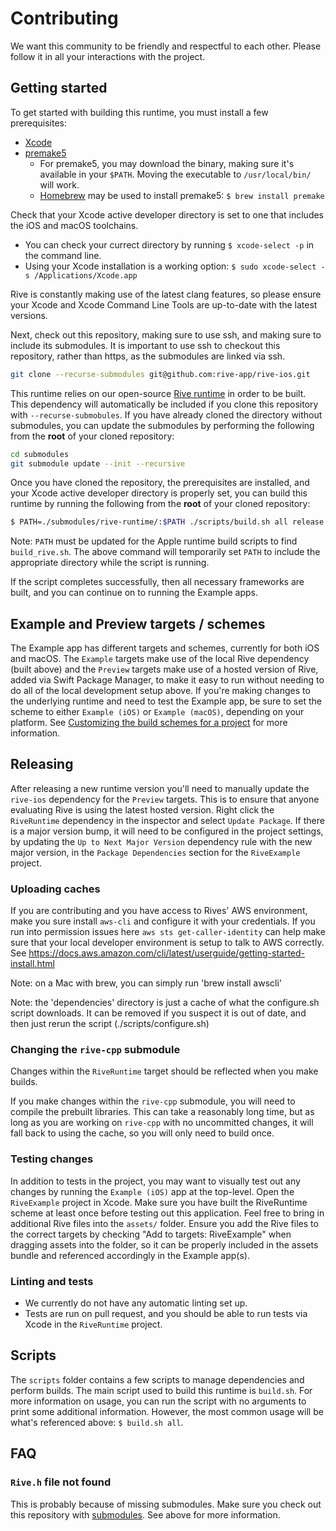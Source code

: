 # Contributing

We want this community to be friendly and respectful to each other. Please follow it in all your interactions with the project.

## Getting started

To get started with building this runtime, you must install a few prerequisites:
- [Xcode](https://developer.apple.com/xcode/)
- [premake5](https://premake.github.io/)
  - For premake5, you may download the binary, making sure it's available in your `$PATH`. Moving the executable to `/usr/local/bin/` will work.
  - [Homebrew](https://brew.sh) may be used to install premake5: `$ brew install premake`

Check that your Xcode active developer directory is set to one that includes the iOS and macOS toolchains.
  - You can check your currect directory by running `$ xcode-select -p` in the command line.
  - Using your Xcode installation is a working option: `$ sudo xcode-select -s /Applications/Xcode.app`

Rive is constantly making use of the latest clang features, so please ensure your Xcode and Xcode Command Line Tools are up-to-date with the latest versions.

Next, check out this repository, making sure to use ssh, and making sure to include its submodules. It is important to use ssh to checkout this repository, rather than https, as the submodules are linked via ssh.

```bash
git clone --recurse-submodules git@github.com:rive-app/rive-ios.git
```

This runtime relies on our open-source [Rive runtime](https://github.com/rive-app/rive-runtime) in order to be built. This dependency will automatically be included if you clone this repository with `--recurse-submobules`. If you have already cloned the directory without submodules, you can update the submodules by performing the following from the **root** of your cloned repository:

```bash
cd submodules
git submodule update --init --recursive
```

Once you have cloned the repository, the prerequisites are installed, and your Xcode active developer directory is properly set, you can build this runtime by running the following from the **root** of your cloned repository:

```bash
$ PATH=./submodules/rive-runtime/:$PATH ./scripts/build.sh all release
```

Note: `PATH` must be updated for the Apple runtime build scripts to find `build_rive.sh`. The above command will temporarily set `PATH` to include the appropriate directory while the script is running.

If the script completes successfully, then all necessary frameworks are built, and you can continue on to running the Example apps.

## Example and Preview targets / schemes

The Example app has different targets and schemes, currently for both iOS and macOS. The `Example` targets make use of the local Rive dependency (built above) and the `Preview` targets make use of a hosted version of Rive, added via Swift Package Manager, to make it easy to run without needing to do all of the local development setup above. If you're making changes to the underlying runtime and need to test the Example app, be sure to set the scheme to either `Example (iOS)` or `Example (macOS)`, depending on your platform. See [Customizing the build schemes for a project](https://developer.apple.com/documentation/xcode/customizing-the-build-schemes-for-a-project) for more information.

## Releasing

After releasing a new runtime version you'll need to manually update the `rive-ios` dependency for the `Preview` targets. This is to ensure that anyone evaluating Rive is using the latest hosted version. Right click the `RiveRuntime` dependency in the inspector and select `Update Package`. If there is a major version bump, it will need to be configured in the project settings, by updating the `Up to Next Major Version` dependency rule with the new major version, in the `Package Dependencies` section for the `RiveExample` project.

### Uploading caches

If you are contributing and you have access to Rives' AWS environment, make you sure install `aws-cli` and configure it with your credentials. If you run into permission issues here `aws sts get-caller-identity` can help make sure that your local developer environment is setup to talk to AWS correctly.
See https://docs.aws.amazon.com/cli/latest/userguide/getting-started-install.html

Note: on a Mac with brew, you can simply run 'brew install awscli'

Note: the 'dependencies' directory is just a cache of what the configure.sh script downloads. It can be removed if you suspect it is out of date, and then just rerun the script (./scripts/configure.sh)

### Changing the `rive-cpp` submodule

Changes within the `RiveRuntime` target should be reflected when you make builds.

If you make changes within the `rive-cpp` submodule, you will need to compile the prebuilt libraries. This can take a reasonably long time, but as long as you are working on `rive-cpp` with no uncommitted changes, it will fall back to using the cache, so you will only need to build once.

### Testing changes

In addition to tests in the project, you may want to visually test out any changes by running the `Example (iOS)` app at the top-level. Open the `RiveExample` project in Xcode. Make sure you have built the RiveRuntime scheme at least once before testing out this application. Feel free to bring in additional Rive files into the `assets/` folder. Ensure you add the Rive files to the correct targets by checking "Add to targets: RiveExample" when dragging assets into the folder, so it can be properly included in the assets bundle and referenced accordingly in the Example app(s).

### Linting and tests

- We currently do not have any automatic linting set up.
- Tests are run on pull request, and you should be able to run tests via Xcode in the `RiveRuntime` project.

## Scripts

The `scripts` folder contains a few scripts to manage dependencies and perform builds. The main script used to build this runtime is `build.sh`. For more information on usage, you can run the script with no arguments to print some additional information. However, the most common usage will be what's referenced above: `$ build.sh all`.

## FAQ

### `Rive.h` file not found

This is probably because of missing submodules. Make sure you check out this repository with [submodules](https://git-scm.com/book/en/v2/Git-Tools-Submodules). See above for more information.
